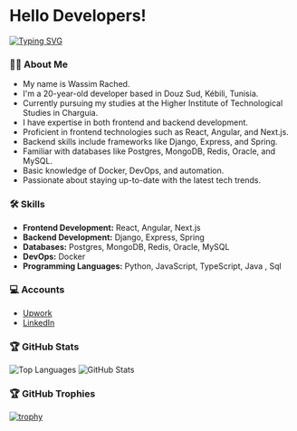 # Hello Developers! 

[![Typing SVG](https://readme-typing-svg.herokuapp.com?font=poppins&weight=300&size=24&pause=1000&random=false&width=435&lines=Welcome+to+my+github+profile;Backend-oriented;frontend+capable)](https://git.io/typing-svg)

### 👨‍💻 About Me
- My name is Wassim Rached.
- I'm a 20-year-old developer based in Douz Sud, Kébili, Tunisia.
- Currently pursuing my studies at the Higher Institute of Technological Studies in Charguia.
- I have expertise in both frontend and backend development.
- Proficient in frontend technologies such as React, Angular, and Next.js.
- Backend skills include frameworks like Django, Express, and Spring.
- Familiar with databases like Postgres, MongoDB, Redis, Oracle, and MySQL.
- Basic knowledge of Docker, DevOps, and automation.
- Passionate about staying up-to-date with the latest tech trends.

### 🛠️ Skills
- **Frontend Development:** React, Angular, Next.js
- **Backend Development:** Django, Express, Spring
- **Databases:** Postgres, MongoDB, Redis, Oracle, MySQL
- **DevOps:** Docker
- **Programming Languages:** Python, JavaScript, TypeScript, Java , Sql

### 💻 Accounts
- [Upwork](https://www.upwork.com/freelancers/~0188f7a702554aae07)
- [LinkedIn](https://www.linkedin.com/in/wassim-rached-407994239)

### 🏆 GitHub Stats
![Top Languages](https://github-readme-stats.vercel.app/api/top-langs/?username=Wassim-Rached&layout=donut&theme=outrun)
![GitHub Stats](https://github-readme-stats.vercel.app/api?username=Wassim-Rached&show_icons=true&theme=outrun)

### 🏆 GitHub Trophies
[![trophy](https://github-profile-trophy.vercel.app/?username=wassim-rached&theme=dracula&rank=SSS,SS,S,AAA,AA,A,B,C)](https://github.com/ryo-ma/github-profile-trophy)
